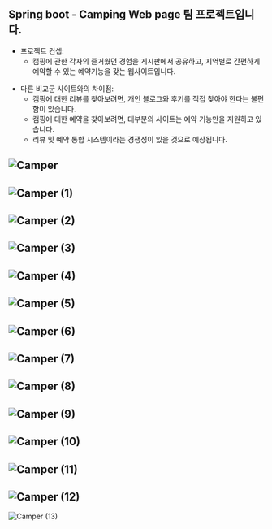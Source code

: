 
## Spring boot - Camping Web page 팀 프로젝트입니다. 

* 프로젝트 컨셉: 
  * 캠핑에 관한 각자의 즐거웠던 경험을 게시판에서 공유하고, 지역별로 간편하게 예약할 수 있는 예약기능을 갖는 웹사이트입니다.

- 다른 비교군 사이트와의 차이점: 
  - 캠핑에 대한 리뷰를 찾아보려면, 개인 블로그와 후기를 직접 찾아야 한다는 불편함이 있습니다.
  - 캠핑에 대한 예약을 찾아보려면, 대부분의 사이트는 예약 기능만을 지원하고 있습니다.
  - 리뷰 및 예약 통합 시스템이라는 경쟁성이 있을 것으로 예상됩니다.

![Camper](https://user-images.githubusercontent.com/50253860/201926797-f51d23f9-3f7d-4a93-a22e-65d8b3f490c0.png)
---
![Camper (1)](https://user-images.githubusercontent.com/50253860/201926859-14b8d036-849a-434b-9778-79a3e1f7ee8f.png)
---
![Camper (2)](https://user-images.githubusercontent.com/50253860/201926894-7f7c6553-b0c8-4220-a564-75b7edb977d5.png)
---
![Camper (3)](https://user-images.githubusercontent.com/50253860/201926904-d517903a-8762-49e0-bb0c-3fc1ae71b3a2.png)
---
![Camper (4)](https://user-images.githubusercontent.com/50253860/201926915-079e7e6c-d1be-4025-87be-729db70d61df.png)
---
![Camper (5)](https://user-images.githubusercontent.com/50253860/201926921-c53a41e8-d78f-4131-93f4-431d9874c805.png)
---
![Camper (6)](https://user-images.githubusercontent.com/50253860/201926927-6a4e6960-0e07-416f-8e9c-839b9137b246.png)
---
![Camper (7)](https://user-images.githubusercontent.com/50253860/201926933-1c7a795d-8a42-41f2-8617-ef0e83fd4573.png)
---
![Camper (8)](https://user-images.githubusercontent.com/50253860/201926940-e58d6ffa-d4be-4b1d-87c6-e5ac674da692.png)
---
![Camper (9)](https://user-images.githubusercontent.com/50253860/201926955-3c41e709-9a66-4188-a85f-4497cc1ce0a5.png)
---
![Camper (10)](https://user-images.githubusercontent.com/50253860/201926964-f4b06b59-9969-4335-9158-c84f3b6112c8.png)
---
![Camper (11)](https://user-images.githubusercontent.com/50253860/201926973-16d6ad5f-1daa-46a9-8632-746a480a7341.png)
---
![Camper (12)](https://user-images.githubusercontent.com/50253860/201927050-bc88658d-823e-4113-b169-5a4cacd631c4.png)
---
![Camper (13)](https://user-images.githubusercontent.com/50253860/201927069-0dbf8dfa-2a8a-4412-85f3-20bd88498946.png)
